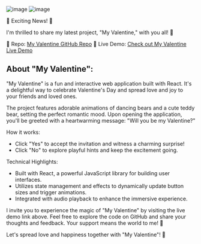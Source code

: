 ![image](https://github.com/mohamedreda22/My-Valentine/assets/73208810/e9694f69-d33b-49e1-ae1b-f65636e41905)
![image](https://github.com/mohamedreda22/My-Valentine/assets/73208810/4957aede-2caa-4a68-a96b-c977b1bd6760)

🎉 Exciting News! 🎉

I'm thrilled to share my latest project, "My Valentine," with you all! 💌

🔗 Repo: [My Valentine GitHub Repo](https://github.com/mohamedreda22/My-Valentine)
🚀 Live Demo: [Check out My Valentine Live Demo](https://mohamedreda22.github.io/My-Valentine/)

About "My Valentine":
------------------------------
"My Valentine" is a fun and interactive web application built with React. It's a delightful way to celebrate Valentine's Day and spread love and joy to your friends and loved ones.

The project features adorable animations of dancing bears and a cute teddy bear, setting the perfect romantic mood. Upon opening the application, you'll be greeted with a heartwarming message: "Will you be my Valentine?"

How it works:
- Click "Yes" to accept the invitation and witness a charming surprise!
- Click "No" to explore playful hints and keep the excitement going.

Technical Highlights:
- Built with React, a powerful JavaScript library for building user interfaces.
- Utilizes state management and effects to dynamically update button sizes and trigger animations.
- Integrated with audio playback to enhance the immersive experience.

I invite you to experience the magic of "My Valentine" by visiting the live demo link above. Feel free to explore the code on GitHub and share your thoughts and feedback. Your support means the world to me! 💖

Let's spread love and happiness together with "My Valentine"! 💝
